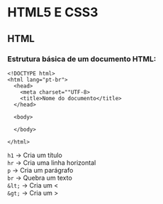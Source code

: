 # HTML5 E CSS3

## HTML

### Estrutura básica de um documento HTML:

```
<!DOCTYPE html>
<html lang="pt-br">
  <head>
    <meta charset=""UTF-8>
    <title>Nome do documento</title>
  </head>

  <body>

  </body>

</html>
```

`h1` -> Cria um título <br>
`hr` -> Cria uma linha horizontal <br>
`p` -> Cria um parágrafo <br>
`br` -> Quebra um texto <br>
`&lt;` -> Cria um < <br>
`&gt;` -> Cria um > <br>

